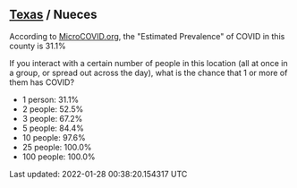
## [Texas](/united-states/texas) / Nueces

According to [MicroCOVID.org](http://microcovid.org),
the "Estimated Prevalence" of COVID in this county is 31.1%

If you interact with a certain number of people in this location
(all at once in a group, or spread out across the day), what is the chance that
1 or more of them has COVID?

- 1 person: 31.1%
- 2 people: 52.5%
- 3 people: 67.2%
- 5 people: 84.4%
- 10 people: 97.6%
- 25 people: 100.0%
- 100 people: 100.0%

Last updated: 2022-01-28 00:38:20.154317 UTC
